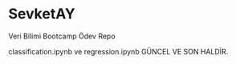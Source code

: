 # SevketAY
Veri Bilimi Bootcamp Ödev Repo

classification.ipynb ve regression.ipynb GÜNCEL VE SON HALDİR.
